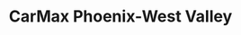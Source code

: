 ---
title: "CarMax Phoenix-West Valley"
url: /tolleson/carmax-phoenix-west-valley/
shop: Autohaus
---